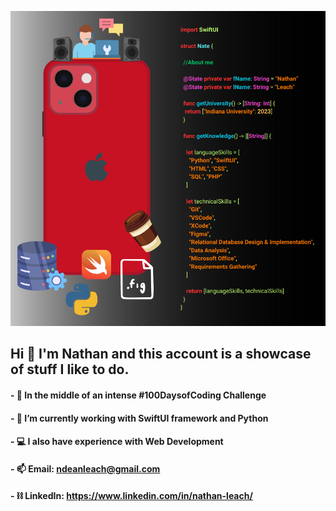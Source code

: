 ![resumeCode](https://github.com/ndeanleach/ndeanleach/blob/474b6cc7eb66802a32167d42a5d142cb2a4c3791/resumeCode%20(1).png)

## Hi 👋 I'm Nathan and this account is a showcase of stuff I like to do. 
#### - 💯 In the middle of an intense #100DaysofCoding Challenge
#### - 🌱 I’m currently working with SwiftUI framework and Python
#### - 💻 I also have experience with Web Development
#### - 📫 Email: ndeanleach@gmail.com
#### - ⛓️ LinkedIn: https://www.linkedin.com/in/nathan-leach/

